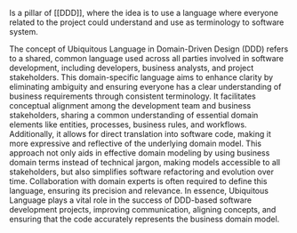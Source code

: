 Is a pillar of [[DDD]], where the idea is to use a language where everyone related to the project could understand and use as terminology to software system.

The concept of Ubiquitous Language in Domain-Driven Design (DDD) refers to a shared, common language used across all parties involved in software development, including developers, business analysts, and project stakeholders. This domain-specific language aims to enhance clarity by eliminating ambiguity and ensuring everyone has a clear understanding of business requirements through consistent terminology. It facilitates conceptual alignment among the development team and business stakeholders, sharing a common understanding of essential domain elements like entities, processes, business rules, and workflows. Additionally, it allows for direct translation into software code, making it more expressive and reflective of the underlying domain model. This approach not only aids in effective domain modeling by using business domain terms instead of technical jargon, making models accessible to all stakeholders, but also simplifies software refactoring and evolution over time. Collaboration with domain experts is often required to define this language, ensuring its precision and relevance. In essence, Ubiquitous Language plays a vital role in the success of DDD-based software development projects, improving communication, aligning concepts, and ensuring that the code accurately represents the business domain model.